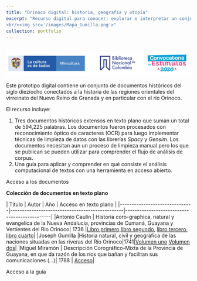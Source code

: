 ```yaml
---
title: "Orinoco digital: historia, geografía y utopía"
excerpt: "Recurso digital para conocer, explorar e interpretar un conjunto de documentos históricos del siglo dieziocho conectados a la historia de las regiones orientales del virreinato del Nuevo Reino de Granada y en particular con el río Orinoco.
<br/><img src='/images/Mapa_Gumilla.png'>"
collection: portfolio
---
```


<br/><img src='/images/TiraLogosMin+BNC+Estimulos.png'>


Este prototipo digital contiene un conjunto de documentos históricos del siglo dieziocho conectados a la historia de las regiones orientales del virreinato del Nuevo Reino de Granada y en particular con el río Orinoco. 

El recurso incluye: 
1. Tres documentos históricos extensos en texto plano que suman un total de 594,225 palabras. Los documentos fueron procesados con reconocimiento óptico de caracteres (OCR) para luego implementar técnicas de limpieza de datos con las librerías _Spacy_ y _Gensim_. Los documentos necesitan aun un proceso de limpieza manual pero los que se publican se pueden utilizar para comprender el flujo de análisis de corpus. 
2. Una guía para aplicar y comprender en qué consiste el análisis computacional de textos con una herramienta en acceso abierto.   


Acceso a los documentos


**Colección de documentos en texto plano**


| Título | Autor | Año | Acceso en texto plano |
|-------------------------------|------------------------------------------------|----------------------------------------------|
|Antonio Caulín | Historia coro-graphica, natural y evangelica de la Nueva Andalucia, provincias de Cumaná, Guayana y Vertientes del Rio Orinoco| 1736 |[Libro primero,](https://github.com/mariajoafana/inventar-colombia/blob/master/Orinoco-digital/Rivero_1736_parte1.txt)[libro segundo,](https://github.com/mariajoafana/inventar-colombia/blob/master/Orinoco-digital/Rivero_1736_parte2.txt) [libro tercero,](https://github.com/mariajoafana/inventar-colombia/blob/master/Orinoco-digital/Rivero_1736_parte3.txt) [libro cuarto](https://github.com/mariajoafana/inventar-colombia/blob/master/Orinoco-digital/Rivero_1736_parte4.txt)|
|Joseph Gumilla |Historia natural, civil y geográfica de las naciones situadas en las riveras del Río Orinoco|1741|[Volumen uno](https://github.com/mariajoafana/inventar-colombia/blob/master/Orinoco-digital/Jose%CC%81_Gumilla-1741_v.1.txt) [Volumen dos](https://github.com/mariajoafana/inventar-colombia/blob/master/Orinoco-digital/Jose%CC%81_Gumilla-1741-v.2.txt)|
|Miguel Miramón | Descripción Corográfico-Mixta de la Provincia de Guayana, en que da razón de los ríos que bañan y facilitan sus comunicaciones (...)| 1788 | [Acceso](https://github.com/mariajoafana/inventar-colombia/blob/master/Orinoco-digital/Marmion_1788.txt)|


Acceso a la guía
